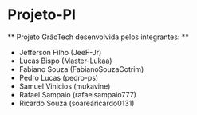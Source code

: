 # Projeto-PI

** Projeto GrãoTech desenvolvida pelos integrantes: **

- Jefferson Filho (JeeF-Jr)
- Lucas Bispo (Master-Lukaa)
- Fabiano Souza (FabianoSouzaCotrim)
- Pedro Lucas (pedro-ps)
- Samuel Vinicios (mukavine)
- Rafael Sampaio (rafaelsampaio777)
- Ricardo Souza (soarearicardo0131)

